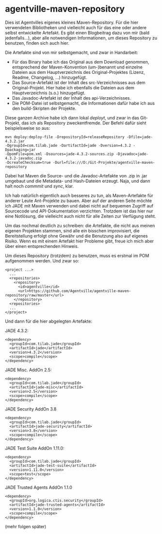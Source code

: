 agentville-maven-repository
===========================

Dies ist Agentvilles eigenes kleines Maven-Repository. Für die hier verwendeten Bibliotheken und vielleicht auch für das eine oder andere selbst entwickelte Artefakt. Es gibt einen Blogbeitrag dazu von mir (bald jedenfalls...), aber alle notwendigen Informationen, um dieses Repository zu benutzen, finden sich auch hier.

Die Artefakte sind von mir selbstgemacht, und zwar in Handarbeit:
* Für das Binary habe ich das Original aus dem Download genommen, entsprechend der Maven-Konvention (um-)benannt und einzelne Dateien aus dem Hauptverzeichnis des Original-Projektes (Lizenz, Readme, Changelog, ...) hinzugefügt.
* Das Source-Artefakt ist der Inhalt des src-Verzeichnisses aus dem Original-Projekt. Hier habe ich ebenfalls die Dateien aus dem Hauptverzeichnis (s.o.) hinzugefügt.
* Das Javadoc-Artefakt ist der Inhalt des api-Verzeichnisses.
* Die POM-Datei ist selbstgemacht, die Informationen dafür habe ich aus den build-Skripten der Projekte.

Diese ganzen Archive habe ich dann lokal *deployt*, und zwar in das Git-Projekt, das ich als Repository zweckentfremde. Der Befehl dafür sieht beispielsweise so aus:

    mvn deploy:deploy-file -DrepositoryId=releaseRepository -Dfile=jade-4.3.2.jar 
    -DgroupId=com.tilab.jade -DartifactId=jade -Dversion=4.3.2 -Dpackaging=jar 
    -DpomFile=pom.xml -Dsources=jade-4.3.2-sources.zip -Djavadoc=jade-4.3.2-javadoc.zip 
    -DcreateChecksum=true -Durl=file:///D:/Git-Projekte/agentville-maven-repository

Dabei hat Maven die Source- und die Javadoc-Artefakte von .zip in .jar umgebaut und die Metadata- und Hash-Dateien erzeugt. Naja, und dann halt noch *commmit* und *sync*, klar.

Ich hab natürlich eigentlich auch besseres zu tun, als Maven-Artefakte für anderer Leute Ant-Projekte zu bauen. Aber auf der anderen Seite möchte ich JADE mit Maven verwenden und dabei nicht auf bequemen Zugriff auf Sourcecode und API-Dokumentation verzichten. Trotzdem ist das hier nur eine Notlösung, die vielleicht auch nicht für alle Zeiten zur Verfügung steht.

Um das nochmal deutlich zu schreiben: die Artefakte, die nicht aus meinen eigenen Projekten stammen, sind alle ein bisschen improvisiert, die Bereitstellung erfolgt ohne Gewähr und die Benutzung also auf eigenes Risiko. Wenn es mit einem Artefakt hier Probleme gibt, freue ich mich aber über einen entsprechenden Hinweis.

Um dieses Repository (trotzdem) zu benutzen, muss es erstmal im POM aufgenommen werden. Und zwar so:

    <project ...>
      ...
      <repositories>
        <repository>
          <id>agentville</id>
          <url>https://github.com/Agentville/agentville-maven-repository/raw/master</url>
        </repository>
      <repositories>
      ...
    </project>

Und dann für die hier abgelegten Artefakte:

JADE 4.3.2:

    <dependency> 
      <groupId>com.tilab.jade</groupId>
      <artifactId>jade</artifactId>
      <version>4.3.2</version> 
      <scope>compile</scope>
    </dependency>

JADE Misc. AddOn 2.5:

    <dependency> 
      <groupId>com.tilab.jade</groupId>
      <artifactId>jade-misc</artifactId>
      <version>2.5</version> 
      <scope>compile</scope>
    </dependency>    

JADE Security AddOn 3.8

    <dependency> 
      <groupId>com.tilab.jade</groupId>
      <artifactId>jade-security</artifactId>
      <version>3.8</version> 
      <scope>compile</scope>
    </dependency>

JADE Test Suite AddOn 1.11.0:

    <dependency> 
      <groupId>com.tilab.jade</groupId>
      <artifactId>jade-test-suite</artifactId>
      <version>1.11.0</version>
      <scope>test</scope>
    </dependency>    

JADE Trusted Agents AddOn 1.1.0

    <dependency> 
      <groupId>org.logica.ctis.security</groupId>
      <artifactId>jade-trusted-agents</artifactId>
      <version>1.1.0</version>
      <scope>compile</scope>
    </dependency>

(mehr folgen später)

